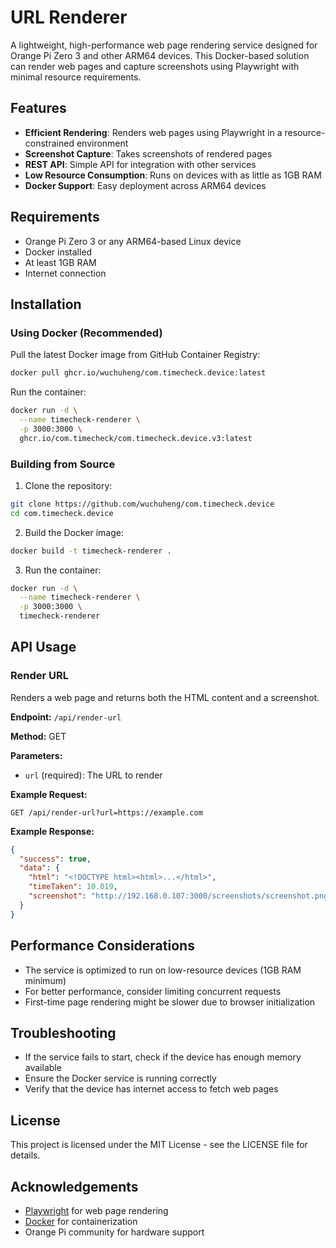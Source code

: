 # URL Renderer

A lightweight, high-performance web page rendering service designed for Orange Pi Zero 3 and other ARM64 devices. This Docker-based solution can render web pages and capture screenshots using Playwright with minimal resource requirements.

## Features

- **Efficient Rendering**: Renders web pages using Playwright in a resource-constrained environment
- **Screenshot Capture**: Takes screenshots of rendered pages
- **REST API**: Simple API for integration with other services
- **Low Resource Consumption**: Runs on devices with as little as 1GB RAM
- **Docker Support**: Easy deployment across ARM64 devices

## Requirements

- Orange Pi Zero 3 or any ARM64-based Linux device
- Docker installed
- At least 1GB RAM
- Internet connection

## Installation

### Using Docker (Recommended)

Pull the latest Docker image from GitHub Container Registry:

```bash
docker pull ghcr.io/wuchuheng/com.timecheck.device:latest
```

Run the container:

```bash
docker run -d \
  --name timecheck-renderer \
  -p 3000:3000 \
  ghcr.io/com.timecheck/com.timecheck.device.v3:latest
```

### Building from Source

1. Clone the repository:

```bash
git clone https://github.com/wuchuheng/com.timecheck.device
cd com.timecheck.device
```

2. Build the Docker image:

```bash
docker build -t timecheck-renderer .
```

3. Run the container:

```bash
docker run -d \
  --name timecheck-renderer \
  -p 3000:3000 \
  timecheck-renderer
```

## API Usage

### Render URL

Renders a web page and returns both the HTML content and a screenshot.

**Endpoint:** `/api/render-url`

**Method:** GET

**Parameters:**
- `url` (required): The URL to render

**Example Request:**
```
GET /api/render-url?url=https://example.com
```

**Example Response:**
```json
{
  "success": true,
  "data": {
    "html": "<!DOCTYPE html><html>...</html>",
    "timeTaken": 10.019,
    "screenshot": "http://192.168.0.107:3000/screenshots/screenshot.png"
  }
}
```

## Performance Considerations

- The service is optimized to run on low-resource devices (1GB RAM minimum)
- For better performance, consider limiting concurrent requests
- First-time page rendering might be slower due to browser initialization

## Troubleshooting

- If the service fails to start, check if the device has enough memory available
- Ensure the Docker service is running correctly
- Verify that the device has internet access to fetch web pages

## License

This project is licensed under the MIT License - see the LICENSE file for details.

## Acknowledgements

- [Playwright](https://playwright.dev/) for web page rendering
- [Docker](https://www.docker.com/) for containerization
- Orange Pi community for hardware support 